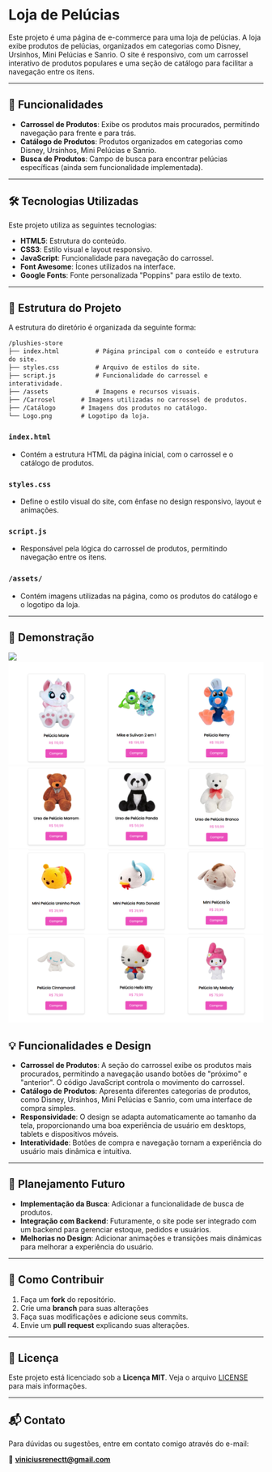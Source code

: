 

# Loja de Pelúcias

Este projeto é uma página de e-commerce para uma loja de pelúcias. A loja exibe produtos de pelúcias, organizados em categorias como Disney, Ursinhos, Mini Pelúcias e Sanrio. O site é responsivo, com um carrossel interativo de produtos populares e uma seção de catálogo para facilitar a navegação entre os itens.

---

## 🚀 Funcionalidades

- **Carrossel de Produtos**: Exibe os produtos mais procurados, permitindo navegação para frente e para trás.
- **Catálogo de Produtos**: Produtos organizados em categorias como Disney, Ursinhos, Mini Pelúcias e Sanrio.
- **Busca de Produtos**: Campo de busca para encontrar pelúcias específicas (ainda sem funcionalidade implementada).
---

## 🛠 Tecnologias Utilizadas

Este projeto utiliza as seguintes tecnologias:

- **HTML5**: Estrutura do conteúdo.
- **CSS3**: Estilo visual e layout responsivo.
- **JavaScript**: Funcionalidade para navegação do carrossel.
- **Font Awesome**: Ícones utilizados na interface.
- **Google Fonts**: Fonte personalizada "Poppins" para estilo de texto.

---

## 📂 Estrutura do Projeto

A estrutura do diretório é organizada da seguinte forma:

```
/plushies-store
├── index.html          # Página principal com o conteúdo e estrutura do site.
├── styles.css          # Arquivo de estilos do site.
├── script.js           # Funcionalidade do carrossel e interatividade.
├── /assets             # Imagens e recursos visuais.
├── /Carrosel       # Imagens utilizadas no carrossel de produtos.
├── /Catálogo       # Imagens dos produtos no catálogo.
└── Logo.png        # Logotipo da loja.
```

### `index.html`

- Contém a estrutura HTML da página inicial, com o carrossel e o catálogo de produtos.

### `styles.css`

- Define o estilo visual do site, com ênfase no design responsivo, layout e animações.

### `script.js`

- Responsável pela lógica do carrossel de produtos, permitindo navegação entre os itens.

### `/assets/`

- Contém imagens utilizadas na página, como os produtos do catálogo e o logotipo da loja.

---

## 👀 Demonstração

<img src="./demonstração/Foto.png">
<img src="./demonstração/Foto2.png">
<img src="./demonstração/Foto3.png">
<img src="./demonstração/Foto4.png">
<img src="./demonstração/Foto5.png">

## 💡 Funcionalidades e Design

- **Carrossel de Produtos**: A seção do carrossel exibe os produtos mais procurados, permitindo a navegação usando botões de "próximo" e "anterior". O código JavaScript controla o movimento do carrossel.
- **Catálogo de Produtos**: Apresenta diferentes categorias de produtos, como Disney, Ursinhos, Mini Pelúcias e Sanrio, com uma interface de compra simples.
- **Responsividade**: O design se adapta automaticamente ao tamanho da tela, proporcionando uma boa experiência de usuário em desktops, tablets e dispositivos móveis.
- **Interatividade**: Botões de compra e navegação tornam a experiência do usuário mais dinâmica e intuitiva.

---

## 📅 Planejamento Futuro

- **Implementação da Busca**: Adicionar a funcionalidade de busca de produtos.
- **Integração com Backend**: Futuramente, o site pode ser integrado com um backend para gerenciar estoque, pedidos e usuários.
- **Melhorias no Design**: Adicionar animações e transições mais dinâmicas para melhorar a experiência do usuário.

---

## 🤝 Como Contribuir

1. Faça um **fork** do repositório.
2. Crie uma **branch** para suas alterações
3. Faça suas modificações e adicione seus commits.
4. Envie um **pull request** explicando suas alterações.

---

## 📝 Licença

Este projeto está licenciado sob a **Licença MIT**. Veja o arquivo [LICENSE](LICENSE) para mais informações.

---

## 📬 Contato

Para dúvidas ou sugestões, entre em contato comigo através do e-mail:

📧 **viniciusrenectt@gmail.com**
